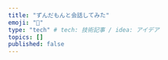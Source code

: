 ```yaml
---
title: "ずんだもんと会話してみた"
emoji: "🫛"
type: "tech" # tech: 技術記事 / idea: アイデア
topics: []
published: false
---
```

